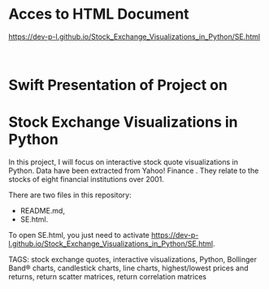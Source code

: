 # Acces to HTML Document

https://dev-p-l.github.io/Stock_Exchange_Visualizations_in_Python/SE.html

<br>

# Swift Presentation of Project on
# Stock Exchange Visualizations in Python

In this project, I will focus on interactive stock quote visualizations in Python. Data have been extracted from Yahoo! Finance . They relate to the stocks of eight financial institutions over 2001. 

There are two files in this repository:
* README.md,
* SE.html.

To open SE.html, you just need to activate https://dev-p-l.github.io/Stock_Exchange_Visualizations_in_Python/SE.html.

TAGS: stock exchange quotes, interactive visualizations, Python, Bollinger Band® charts, candlestick charts, line charts, highest/lowest prices and returns, return scatter matrices, return correlation matrices
